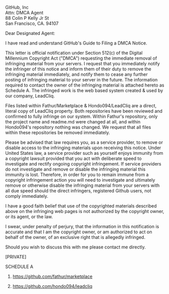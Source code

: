GitHub, Inc  
Attn: DMCA Agent  
88 Colin P Kelly Jr St  
San Francisco, CA. 94107  
 
Dear Designated Agent:

I have read and understand GitHub's Guide to Filing a DMCA Notice.

This letter is official notification under Section 512(c) of the Digital Millennium Copyright Act ("DMCA") requesting the immediate removal of infringing material from your servers. I request that you immediately notify the infringer of this notice and inform them of their duty to remove the infringing material immediately, and notify them to cease any further posting of infringing material to your server in the future. The information required to contact the owner of the infringing material is attached hereto as Schedule A. The infringed work is the web based system created & used by our company, LeadCliq.

Files listed within Fathur/Marketplace & Hondo094/LeadCliq are a direct, literal copy of LeadCliq property. Both repositories have been reviewed and confirmed to fully infringe on our system. Within Fathur's repository, only the project name and readme.md were changed at all, and within Hondo094's repository nothing was changed. We request that all files within these repositories be removed immediately.

Please be advised that law requires you, as a service provider, to remove or disable access to the infringing materials upon receiving this notice. Under United States law, a service provider such as yourself enjoys immunity from a copyright lawsuit provided that you act with deliberate speed to investigate and rectify ongoing copyright infringement. If service providers do not investigate and remove or disable the infringing material this immunity is lost. Therefore, in order for you to remain immune from a copyright infringement action you will need to investigate and ultimately remove or otherwise disable the infringing material from your servers with all due speed should the direct infringers, registered Github users, not comply immediately.

I have a good faith belief that use of the copyrighted materials described above on the infringing web pages is not authorized by the copyright owner, or its agent, or the law.

I swear, under penalty of perjury, that the information in this notification is accurate and that I am the copyright owner, or am authorized to act on behalf of the owner, of an exclusive right that is allegedly infringed.

Should you wish to discuss this with me please contact me directly.

[PRIVATE]

SCHEDULE A

1. https://github.com/fathur/marketplace

2. https://github.com/hondo094/leadcliq

